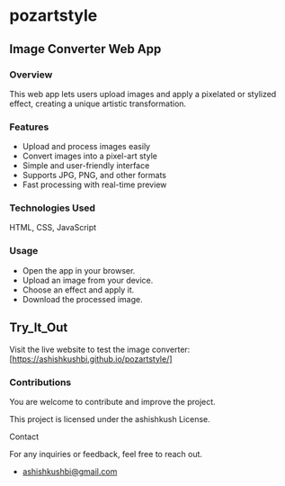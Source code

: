 # pozartstyle

## Image Converter Web App

### Overview

This web app lets users upload images and apply a pixelated or stylized effect, creating a unique artistic transformation.

### Features

- Upload and process images easily
- Convert images into a pixel-art style
- Simple and user-friendly interface
- Supports JPG, PNG, and other formats
- Fast processing with real-time preview

### Technologies Used

HTML, CSS, JavaScript

### Usage

- Open the app in your browser.
- Upload an image from your device.
- Choose an effect and apply it.
- Download the processed image.

## Try_It_Out

Visit the live website to test the image converter: [https://ashishkushbi.github.io/pozartstyle/]

### Contributions

You are welcome to contribute and improve the project.

This project is licensed under the ashishkush License.

Contact

For any inquiries or feedback, feel free to reach out.
- ashishkushbi@gmail.com

